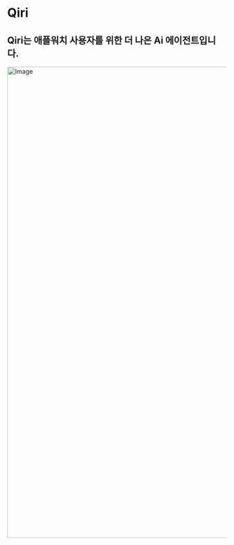 # Qiri
## Qiri는 애플워치 사용자를 위한 더 나은 Ai 에이전트입니다.

<img width="2048" height="1082" alt="Image" src="https://github.com/user-attachments/assets/48f1a995-1be1-4e36-8301-caac49acb1d1" />
